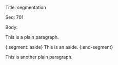 Title:  segmentation

Seq:    701

Body:

This is a plain paragraph. 

{:segment: aside}
This is an aside. 
{:end-segment}

This is another plain paragraph. 

